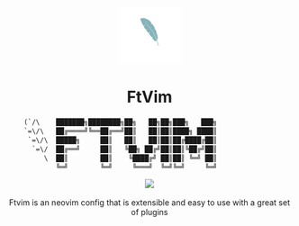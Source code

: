 <div align="center" id="madewithlua">
  <img
    src="../logo/logo-no-background.png"
    width="110"
    ,
    height="100"
  />
</div>

<h1 align="center">FtVim</h1>

```
    (`/\    ███████╗████████╗██╗   ██╗██╗███╗   ███╗        
    `=\/\   ██╔════╝╚══██╔══╝██║   ██║██║████╗ ████║        
     `=\/\  █████╗     ██║   ██║   ██║██║██╔████╔██║        
      `=\/  ██╔══╝     ██║   ╚██╗ ██╔╝██║██║╚██╔╝██║        
         \  ██║        ██║    ╚████╔╝ ██║██║ ╚═╝ ██║
            ╚═╝        ╚═╝     ╚═══╝  ╚═╝╚═╝     ╚═╝     
```

<p align="center">
    <a href="https://github.com/FtVim/FtVim/stargazers">
      <img src="https://img.shields.io/github/stars/FtVim/FtVim?style=for-the-badge&logo=apachespark&color=eed49f&logoColor=D9E0EE&labelColor=302D41"/>
    </a>
</p>

<p align="center">
Ftvim is an neovim config that is extensible and easy to use with a great set of plugins
</p>

